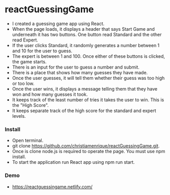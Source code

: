 # reactGuessingGame

* I created a guessing game app using React.
* When the page loads, it displays a header that says Start Game and underneath it has two buttons. One button read Standard and the other read Expert. 
* If the user clicks Standard, it randomly generates a number between 1 and 10 for the user to guess. 
* The expert is between 1 and 100. Once either of these buttons is clicked, the game starts.
* There is an input for the user to guess a number and submit.
* There is a place that shows how many guesses they have made.
* Once the user guesses, it will tell them whether their guess was too high or too low.
* Once the user wins, it displays a message telling them that they have won and how many guesses it took.
* It keeps track of the least number of tries it takes the user to win. This is the "High Score".
* It keeps separate track of the high score for the standard and expert levels.

### Install
* Open terminal.
* git clone https://github.com/christiamenrique/reactGuessingGame.git.
* Once is clone node.js is required to operate the page. You must use npm install.
* To start the application run React app using npm run start.

### Demo

* https://reactguessingame.netlify.com/
